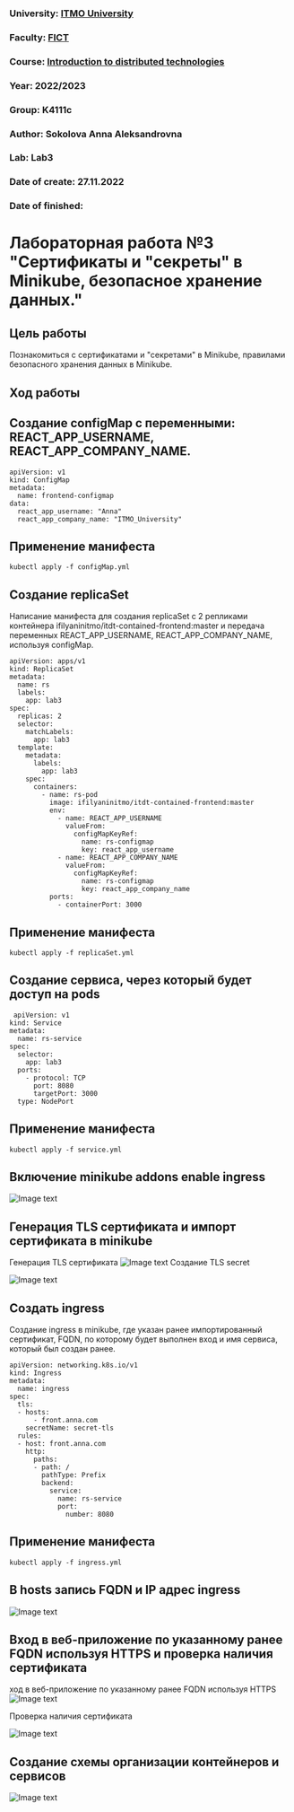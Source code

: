 ### University: [ITMO University](https://itmo.ru/ru/)
### Faculty: [FICT](https://fict.itmo.ru)
### Course: [Introduction to distributed technologies](https://github.com/itmo-ict-faculty/introduction-to-distributed-technologies)
### Year: 2022/2023
### Group: K4111c
### Author: Sokolova Anna Aleksandrovna
### Lab: Lab3
### Date of create: 27.11.2022
### Date of finished: 


# Лабораторная работа №3 "Сертификаты и "секреты" в Minikube, безопасное хранение данных."
## Цель работы
Познакомиться с сертификатами и "секретами" в Minikube, правилами безопасного хранения данных в Minikube.
## Ход работы
## Создание configMap с переменными: REACT_APP_USERNAME, REACT_APP_COMPANY_NAME.
```
apiVersion: v1
kind: ConfigMap
metadata:
  name: frontend-configmap
data:
  react_app_username: "Anna"
  react_app_company_name: "ITMO_University"
```
## Применение манифеста
```
kubectl apply -f configMap.yml
```
## Создание replicaSet
Написание манифеста для создания replicaSet с 2 репликами контейнера ifilyaninitmo/itdt-contained-frontend:master и передача переменных REACT_APP_USERNAME, REACT_APP_COMPANY_NAME, используя configMap.
```
apiVersion: apps/v1
kind: ReplicaSet
metadata:
  name: rs
  labels:
    app: lab3
spec:
  replicas: 2
  selector:
    matchLabels:
      app: lab3
  template:
    metadata:
      labels:
        app: lab3
    spec:
      containers:
        - name: rs-pod
          image: ifilyaninitmo/itdt-contained-frontend:master
          env:
            - name: REACT_APP_USERNAME
              valueFrom:
                configMapKeyRef:
                  name: rs-configmap
                  key: react_app_username
            - name: REACT_APP_COMPANY_NAME
              valueFrom:
                configMapKeyRef:
                  name: rs-configmap
                  key: react_app_company_name
          ports:
            - containerPort: 3000
```
## Применение манифеста
```
kubectl apply -f replicaSet.yml
```
## Создание сервиса, через который будет доступ на pods
```
 apiVersion: v1
kind: Service
metadata:
  name: rs-service
spec:
  selector:
    app: lab3
  ports:
    - protocol: TCP
      port: 8080
      targetPort: 3000
  type: NodePort
```
## Применение манифеста
```
kubectl apply -f service.yml
```
## Включение minikube addons enable ingress
![Image text](https://github.com/AnyaSok/2022_2023-introduction_to_distributed_technologies-k4111c-sokolova_a_a/blob/eb4e9c9ed8ff52baa5702b817b7daa84dc2a7a77/lab3/images/minikubeaddons.png)
## Генерация TLS сертификата и импорт сертификата в minikube
Генерация TLS сертификата
![Image text](https://github.com/AnyaSok/2022_2023-introduction_to_distributed_technologies-k4111c-sokolova_a_a/blob/1139931eff191e8713ee78bbec050afeedbb0385/lab3/images/tls.png)
Создание TLS secret

![Image text](https://github.com/AnyaSok/2022_2023-introduction_to_distributed_technologies-k4111c-sokolova_a_a/blob/6ca427fc07d9152ac530637f159f09b775762a5a/lab3/images/secret.png)
## Создать ingress 
Создание ingress в minikube, где указан ранее импортированный сертификат, FQDN, по которому будет выполнен вход и имя сервиса, который был создан ранее.
```
apiVersion: networking.k8s.io/v1
kind: Ingress
metadata:
  name: ingress
spec:
  tls:
  - hosts:
      - front.anna.com
    secretName: secret-tls
  rules:
  - host: front.anna.com
    http:
      paths:
      - path: /
        pathType: Prefix
        backend:
          service:
            name: rs-service
            port:
              number: 8080
```
## Применение манифеста
```
kubectl apply -f ingress.yml
```
## В hosts запись FQDN и IP адрес ingress
![Image text](https://github.com/AnyaSok/2022_2023-introduction_to_distributed_technologies-k4111c-sokolova_a_a/blob/bea02c6ab63a9e0a81662339f38dff8b07e73ace/lab3/images/hosts.png)
## Вход в веб-приложение по указанному ранее FQDN используя HTTPS и проверка наличия сертификата
ход в веб-приложение по указанному ранее FQDN используя HTTPS
![Image text](https://github.com/AnyaSok/2022_2023-introduction_to_distributed_technologies-k4111c-sokolova_a_a/blob/b76d7de63cd07990471c736f196daf59b85f6a0c/lab3/images/front.anna.com.png)

Проверка наличия сертификата

![Image text](https://github.com/AnyaSok/2022_2023-introduction_to_distributed_technologies-k4111c-sokolova_a_a/blob/aa4308ae244399f10fa82f59e13d6bf53167939c/lab3/images/certificate.png)
## Создание схемы организации контейнеров и сервисов
![Image text](https://github.com/AnyaSok/2022_2023-introduction_to_distributed_technologies-k4111c-sokolova_a_a/blob/411fe97bcb4e7ce93447d23d228ac4e5e1092a95/lab3/images/Diagram.png)
